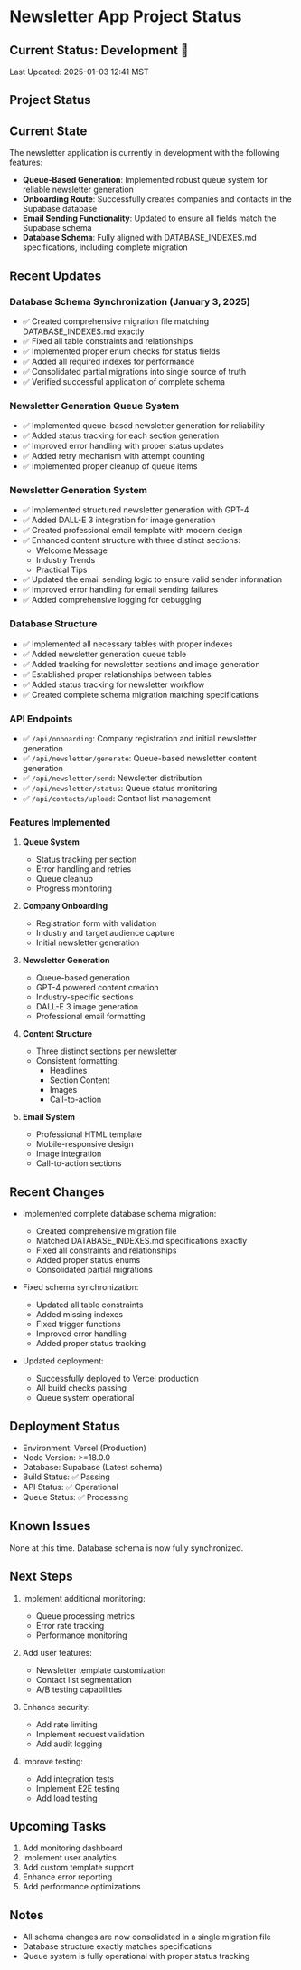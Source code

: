 # Newsletter App Project Status

## Current Status: Development 🚧
Last Updated: 2025-01-03 12:41 MST

## Project Status

## Current State
The newsletter application is currently in development with the following features:
- **Queue-Based Generation**: Implemented robust queue system for reliable newsletter generation
- **Onboarding Route**: Successfully creates companies and contacts in the Supabase database
- **Email Sending Functionality**: Updated to ensure all fields match the Supabase schema
- **Database Schema**: Fully aligned with DATABASE_INDEXES.md specifications, including complete migration

## Recent Updates

### Database Schema Synchronization (January 3, 2025)
- ✅ Created comprehensive migration file matching DATABASE_INDEXES.md exactly
- ✅ Fixed all table constraints and relationships
- ✅ Implemented proper enum checks for status fields
- ✅ Added all required indexes for performance
- ✅ Consolidated partial migrations into single source of truth
- ✅ Verified successful application of complete schema

### Newsletter Generation Queue System
- ✅ Implemented queue-based newsletter generation for reliability
- ✅ Added status tracking for each section generation
- ✅ Improved error handling with proper status updates
- ✅ Added retry mechanism with attempt counting
- ✅ Implemented proper cleanup of queue items

### Newsletter Generation System
- ✅ Implemented structured newsletter generation with GPT-4
- ✅ Added DALL-E 3 integration for image generation
- ✅ Created professional email template with modern design
- ✅ Enhanced content structure with three distinct sections:
  - Welcome Message
  - Industry Trends
  - Practical Tips
- ✅ Updated the email sending logic to ensure valid sender information
- ✅ Improved error handling for email sending failures
- ✅ Added comprehensive logging for debugging

### Database Structure
- ✅ Implemented all necessary tables with proper indexes
- ✅ Added newsletter generation queue table
- ✅ Added tracking for newsletter sections and image generation
- ✅ Established proper relationships between tables
- ✅ Added status tracking for newsletter workflow
- ✅ Created complete schema migration matching specifications

### API Endpoints
- ✅ `/api/onboarding`: Company registration and initial newsletter generation
- ✅ `/api/newsletter/generate`: Queue-based newsletter content generation
- ✅ `/api/newsletter/send`: Newsletter distribution
- ✅ `/api/newsletter/status`: Queue status monitoring
- ✅ `/api/contacts/upload`: Contact list management

### Features Implemented
1. **Queue System**
   - Status tracking per section
   - Error handling and retries
   - Queue cleanup
   - Progress monitoring

2. **Company Onboarding**
   - Registration form with validation
   - Industry and target audience capture
   - Initial newsletter generation

3. **Newsletter Generation**
   - Queue-based generation
   - GPT-4 powered content creation
   - Industry-specific sections
   - DALL-E 3 image generation
   - Professional email formatting

4. **Content Structure**
   - Three distinct sections per newsletter
   - Consistent formatting:
     - Headlines
     - Section Content
     - Images
     - Call-to-action

5. **Email System**
   - Professional HTML template
   - Mobile-responsive design
   - Image integration
   - Call-to-action sections

## Recent Changes
- Implemented complete database schema migration:
  - Created comprehensive migration file
  - Matched DATABASE_INDEXES.md specifications exactly
  - Fixed all constraints and relationships
  - Added proper status enums
  - Consolidated partial migrations

- Fixed schema synchronization:
  - Updated all table constraints
  - Added missing indexes
  - Fixed trigger functions
  - Improved error handling
  - Added proper status tracking

- Updated deployment:
  - Successfully deployed to Vercel production
  - All build checks passing
  - Queue system operational

## Deployment Status
- Environment: Vercel (Production)
- Node Version: >=18.0.0
- Database: Supabase (Latest schema)
- Build Status: ✅ Passing
- API Status: ✅ Operational
- Queue Status: ✅ Processing

## Known Issues
None at this time. Database schema is now fully synchronized.

## Next Steps
1. Implement additional monitoring:
   - Queue processing metrics
   - Error rate tracking
   - Performance monitoring

2. Add user features:
   - Newsletter template customization
   - Contact list segmentation
   - A/B testing capabilities

3. Enhance security:
   - Add rate limiting
   - Implement request validation
   - Add audit logging

4. Improve testing:
   - Add integration tests
   - Implement E2E testing
   - Add load testing

## Upcoming Tasks
1. Add monitoring dashboard
2. Implement user analytics
3. Add custom template support
4. Enhance error reporting
5. Add performance optimizations

## Notes
- All schema changes are now consolidated in a single migration file
- Database structure exactly matches specifications
- Queue system is fully operational with proper status tracking
